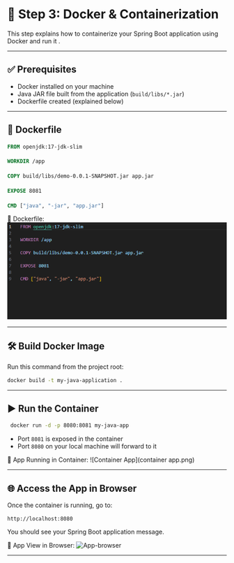 # 🐳 Step 3: Docker & Containerization

This step explains how to containerize your Spring Boot application using Docker and run it .

---

## ✅ Prerequisites

- Docker installed on your machine
- Java JAR file built from the application (`build/libs/*.jar`)
- Dockerfile created (explained below)

---

## 📝 Dockerfile



```dockerfile
FROM openjdk:17-jdk-slim

WORKDIR /app

COPY build/libs/demo-0.0.1-SNAPSHOT.jar app.jar

EXPOSE 8081

CMD ["java", "-jar", "app.jar"]
```

📸 Dockerfile:
![Dockerfile](Dockerfile.png)

---

## 🛠 Build Docker Image

Run this command from the project root:

```bash
docker build -t my-java-application .
```

---

## ▶️ Run the Container

```bash
 docker run -d -p 8080:8081 my-java-app
```

- Port `8081` is exposed in the container
- Port `8080` on your local machine will forward to it

📸 App Running in Container:
![Container App](container app.png)

---

## 🌐 Access the App in Browser

Once the container is running, go to:

```
http://localhost:8080
```

You should see your Spring Boot application message.

📸 App View in Browser:
![App-browser](app-browser.png)

---




